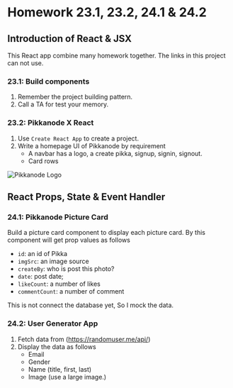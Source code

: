 # Homework 23.1, 23.2, 24.1 & 24.2
## Introduction of React & JSX
This React app combine many homework together. The links
in this project can not use.
### 23.1: Build components
1. Remember the project building pattern.
2. Call a TA for test your memory.
### 23.2: Pikkanode X React
1. Use `Create React App` to create a project.
2. Write a homepage UI of Pikkanode by requirement
    - A navbar has a logo, a create pikka, signup, signin, signout.
    - Card rows
    
![Pikkanode Logo](https://raw.githubusercontent.com/panotza/pikkanode/master/pikkanode.png)
## React Props, State & Event Handler
### 24.1: Pikkanode Picture Card
Build a picture card component to display each picture card. By this component will get prop values as follows
- `id`: an id of Pikka
- `imgSrc`: an image source
- `createBy`: who is post this photo?
- `date`: post date;
- `likeCount`: a number of likes
- `commentCount`: a number of comment

This is not connect the database yet, So I mock the data.

### 24.2: User Generator App
1. Fetch data from (https://randomuser.me/api/)
2. Display the data as follows
    - Email
    - Gender
    - Name (title, first, last)
    - Image (use a large image.)